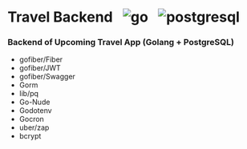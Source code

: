 # Travel Backend &nbsp; ![go](https://user-images.githubusercontent.com/25686023/160291006-7312bd67-8b9b-4c20-ae97-564aac206193.png) &nbsp; ![postgresql](https://user-images.githubusercontent.com/25686023/182178516-5272e18e-f44a-4b9c-8391-4c962eecf583.png) &nbsp;

### Backend of Upcoming Travel App (Golang + PostgreSQL)

<ul>
    <li> gofiber/Fiber
    <li> gofiber/JWT
    <li> gofiber/Swagger
    <li> Gorm
    <li> lib/pq
    <li> Go-Nude
    <li> Godotenv
    <li> Gocron
    <li> uber/zap
    <li> bcrypt
</ul>